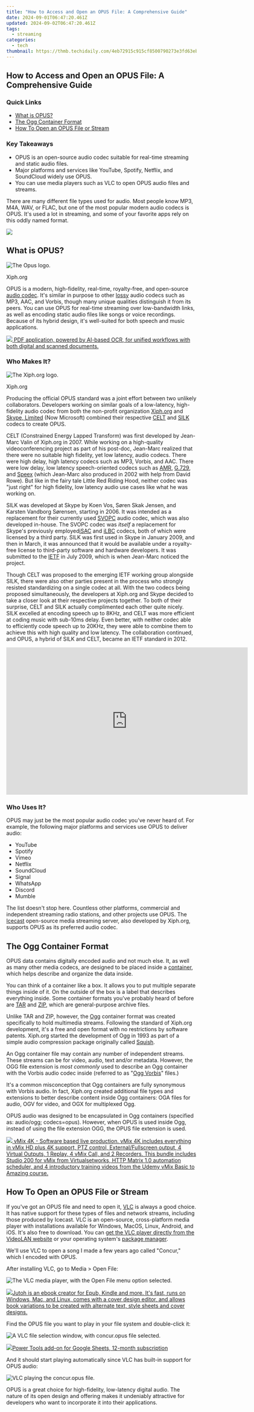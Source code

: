 ```yaml
---
title: "How to Access and Open an OPUS File: A Comprehensive Guide"
date: 2024-09-01T06:47:20.461Z
updated: 2024-09-02T06:47:20.461Z
tags:
  - streaming
categories:
  - tech
thumbnail: https://thmb.techidaily.com/4eb72915c915cf8500790273e3fd63ebe88ce7c63c0f02718069fe502283f706.jpg
---
```


## How to Access and Open an OPUS File: A Comprehensive Guide

### Quick Links

* [What is OPUS?](https://screen-sharing-recording.techidaily.com/new-pocket-sized-mac-viewer-absolutely-free-for-2024/)
* [The Ogg Container Format](https://easy-unlock-android.techidaily.com/in-2024-how-to-lock-apps-on-nubia-z50-ultra-to-protect-your-individual-information-by-drfone-android/)
* [How To Open an OPUS File or Stream](https://fox-helps.techidaily.com/new-meta-versus-omni-the-future-of-digital-worlds/)

### Key Takeaways

* OPUS is an open-source audio codec suitable for real-time streaming and static audio files.
* Major platforms and services like YouTube, Spotify, Netflix, and SoundCloud widely use OPUS.
* You can use media players such as VLC to open OPUS audio files and streams.

 There are many different file types used for audio. Most people know MP3, M4A, WAV, or FLAC, but one of the most popular modern audio codecs is OPUS. It's used a lot in streaming, and some of your favorite apps rely on this oddly named format.

<!-- affiliate ads begin -->
<a href="https://store.nero.com/order/checkout.php?PRODS=22889392&QTY=1&AFFILIATE=108875&CART=1"><img src="http://webstatic.nero.com/nero2015-com-wAssets/img/affiliate/media/banner728-90eng.jpg" border="0"></a>
<!-- affiliate ads end -->
##  What is OPUS?

![The Opus logo.](https://static1.howtogeekimages.com/wordpress/wp-content/uploads/2024/01/opus-logo-1.png) 

Xiph.org

 OPUS is a modern, high-fidelity, real-time, royalty-free, and open-source [audio codec](https://some-guidance.techidaily.com/2024-approved-strategies-for-merging-youtube-music-and-video-content-effectively/). It's similar in purpose to other [lossy](https://fox-glue.techidaily.com/new-2024-approved-comprehensive-examination-of-srts-key-features/) audio codecs such as MP3, AAC, and Vorbis, though many unique qualities distinguish it from its peers. You can use OPUS for real-time streaming over low-bandwidth links, as well as encoding static audio files like songs or voice recordings. Because of its hybrid design, it's well-suited for both speech and music applications.

<!-- affiliate ads begin -->
<a href="https://checkout.abbyy.com/order/checkout.php?PRODS=39254762&QTY=1&AFFILIATE=108875&CART=1"> <img src="https://secure.avangate.com/images/merchant/0e5fb5c76fca16adbee503c9aff393cd/products/11_FR-Badges-NEW-FR-Standard-16-WIN-200.png" border="0"> PDF application, powered by AI-based OCR, for unified workflows with both digital and scanned documents. </a>
<!-- affiliate ads end -->
###  Who Makes It?

![The Xiph.org logo.](https://static1.howtogeekimages.com/wordpress/wp-content/uploads/2024/01/xiph-logo-square.png) 

Xiph.org

 Producing the official OPUS standard was a joint effort between two unlikely collaborators. Developers working on similar goals of a low-latency, high-fidelity audio codec from both the non-profit organization [Xiph.org](https://xiph.org/) and [Skype, Limited](http://www.skype.com/) (Now Microsoft) combined their respective [CELT](https://en.wikipedia.org/wiki/CELT) and [SILK](https://en.wikipedia.org/wiki/SILK) codecs to create OPUS.

 CELT (Constrained Energy Lapped Transform) was first developed by Jean-Marc Valin of Xiph.org in 2007\. While working on a high-quality videoconferencing project as part of his post-doc, Jean-Marc realized that there were no suitable high fidelity, yet low latency, audio codecs. There were high delay, high latency codecs such as MP3, Vorbis, and AAC. There were low delay, low latency speech-oriented codecs such as [AMR](https://en.wikipedia.org/wiki/Adaptive%5FMulti-Rate%5Faudio%5Fcodec), [G.729](https://en.wikipedia.org/wiki/G.729), and [Speex](https://en.wikipedia.org/wiki/Speex) (which Jean-Marc also produced in 2002 with help from David Rowe). But like in the fairy tale Little Red Riding Hood, neither codec was "just right" for high fidelity, low latency audio use cases like what he was working on.

 SILK was developed at Skype by Koen Vos, Søren Skak Jensen, and Karsten Vandborg Sørensen, starting in 2006\. It was intended as a replacement for their currently used [SVOPC](https://en.wikipedia.org/wiki/SVOPC) audio codec, which was also developed in-house. The SVOPC codec was _itself_ a replacement for Skype's previously employed[iSAC](https://en.wikipedia.org/wiki/Internet%5FSpeech%5FAudio%5FCodec) and [iLBC](https://en.wikipedia.org/wiki/Internet%5FLow%5FBitrate%5FCodec) codecs, both of which were licensed by a third party. SILK was first used in Skype in January 2009, and then in March, it was announced that it would be available under a royalty-free license to third-party software and hardware developers. It was submitted to the [IETF](https://en.wikipedia.org/wiki/Internet%5FEngineering%5FTask%5FForce) in July 2009, which is when Jean-Marc noticed the project.

 Though CELT was proposed to the emerging IETF working group alongside SILK, there were also other parties present in the process who strongly resisted standardizing on a single codec at all. With the two codecs being proposed simultaneously, the developers at Xiph.org and Skype decided to take a closer look at their respective projects together. To both of their surprise, CELT and SILK actually complimented each other quite nicely. SILK excelled at encoding speech up to 8KHz, and CELT was more efficient at coding music with sub-10ms delay. Even better, with neither codec able to efficiently code speech up to 20KHz, they were able to combine them to achieve this with high quality and low latency. The collaboration continued, and OPUS, a hybrid of SILK and CELT, became an IETF standard in 2012.

<!-- affiliate ads begin -->
<a href="https://secure.2checkout.com/order/checkout.php?PRODS=2337838&QTY=1&AFFILIATE=108875&CART=1"><iframe width="640" height="390" src="https://www.youtube.com/embed/rzZwphIv4RM" title="APFill - Ink and Toner Coverage Calculator" frameborder="0" allow="accelerometer; autoplay; clipboard-write; encrypted-media; gyroscope; picture-in-picture; web-share" referrerpolicy="strict-origin-when-cross-origin" allowfullscreen></iframe></a>
<!-- affiliate ads end -->
###  Who Uses It?

 OPUS may just be the most popular audio codec you've never heard of. For example, the following major platforms and services use OPUS to deliver audio:

* YouTube
* Spotify
* Vimeo
* Netflix
* SoundCloud
* Signal
* WhatsApp
* Discord
* Mumble

 The list doesn't stop here. Countless other platforms, commercial and independent streaming radio stations, and other projects use OPUS. The [Icecast](https://win-answers.techidaily.com/ultimate-fixes-for-persistent-dark-screens-in-zoom-video-calls-pc-edition/) open-source media streaming server, also developed by Xiph.org, supports OPUS as its preferred audio codec.

##  The Ogg Container Format

 OPUS data contains digitally encoded audio and not much else. It, as well as many other media codecs, are designed to be placed inside a [container](https://en.wikipedia.org/wiki/Container%5Fformat), which helps describe and organize the data inside.

 You can think of a container like a box. It allows you to put multiple separate things inside of it. On the outside of the box is a label that describes everything inside. Some container formats you've probably heard of before are [TAR](https://some-techniques.techidaily.com/2024-approved-from-grayscale-to-glamour-professional-color-adjustment/) and [ZIP](https://remote-screen-capture.techidaily.com/new-visual-voyage-amds-radeon-reborn-for-2024/), which are general-purpose archive files.

 Unlike TAR and ZIP, however, the [Ogg](https://instagram-video-files.techidaily.com/updated-viral-visions-top-ig-story-filters-for-2024/) container format was created specifically to hold multimedia streams. Following the standard of Xiph.org development, it's a free and open format with no restrictions by software patents. Xiph.org started the development of Ogg in 1993 as part of a simple audio compression package originally called [Squish](https://en.wikipedia.org/wiki/Ogg%5FSquish).

 An Ogg container file may contain any number of independent streams. These streams can be for video, audio, text and/or metadata. However, the OGG file extension is _most commonly_ used to describe an Ogg container with the Vorbis audio codec inside (referred to as "[Ogg Vorbis](https://buynow-help.techidaily.com/beantech-bitwatch-s1-plus-smartwatch-evaluation-an-intriguing-affordable-tracker/)" files.)

 It's a common misconception that Ogg containers are fully synonymous with Vorbis audio. In fact, Xiph.org created additional file types and extensions to better describe content inside Ogg containers: OGA files for audio, OGV for video, and OGX for multiplexed Ogg.

 OPUS audio was designed to be encapsulated in Ogg containers (specified as: audio/ogg; codecs=opus). However, when OPUS is used inside Ogg, instead of using the file extension OGG, the OPUS file extension is used.

<!-- affiliate ads begin -->
<a href="https://secure.2checkout.com/order/checkout.php?PRODS=30901369&QTY=1&AFFILIATE=108875&CART=1"> <img src="https://secure.avangate.com/images/merchant/ce9a6fb2becc2d235e62b125e9260102/products/1_copy_vMixCallScreenshot1-large.jpg" border="0"> vMix 4K - Software based live production. vMix 4K includes everything in vMix HD plus 4K support, PTZ control, External/Fullscreen output, 4 Virtual Outputs, 1 Replay, 4 vMix Call, and 2 Recorders. 
This bundle includes Studio 200 for vMix from Virtualsetworks, HTTP Matrix 1.0 automation scheduler, and 4 introductory training videos from the Udemy vMix Basic to Amazing course. </a>
<!-- affiliate ads end -->
##  How To Open an OPUS File or Stream

 If you've got an OPUS file and need to open it, [VLC](https://video-creation-software.techidaily.com/economic-hearing-enhancement-with-senso-wireless-buds/) is always a good choice. It has native support for these types of files and network streams, including those produced by Icecast. VLC is an open-source, cross-platform media player with installations available for Windows, MacOS, Linux, Android, and iOS. It's also free to download. You can [get the VLC player directly from the VideoLAN website](https://www.videolan.org/vlc/) or your operating system's [package manager](https://screen-capture.techidaily.com/updated-the-ultimate-guide-to-screen-capture-tools-for-2024/).

 We'll use VLC to open a song I made a few years ago called "Concur," which I encoded with OPUS.

 After installing VLC, go to Media > Open File:

![The VLC media player, with the Open File menu option selected.](https://static1.howtogeekimages.com/wordpress/wp-content/uploads/2024/01/1-13.png) 

<!-- affiliate ads begin -->
<a href="https://secure.2checkout.com/order/checkout.php?PRODS=4694919&QTY=1&AFFILIATE=108875&CART=1"><img src="https://secure.avangate.com/images/merchant/bccefcc1b1eee9eca3ae4f5c1a281482/products/jutoh-logo-1200x1600.jpg" border="0">Jutoh is an ebook creator for Epub, Kindle and more. It's fast, runs on Windows, Mac, and Linux, comes with a cover design editor, and allows book variations to be created with alternate text, style sheets and cover designs. </a>
<!-- affiliate ads end -->
 Find the OPUS file you want to play in your file system and double-click it:

![A VLC file selection window, with concur.opus file selected.](https://static1.howtogeekimages.com/wordpress/wp-content/uploads/2024/01/2-14.png) 

<!-- affiliate ads begin -->
<a href="https://secure.2checkout.com/order/checkout.php?PRODS=4721564&QTY=1&AFFILIATE=108875&CART=1"><img src="https://secure.avangate.com/images/merchant/c14a8df1e1b4d5297e9cb30cb34d5a00/products/copy_power-tools-48.png" border="0">Power Tools add-on for Google Sheets, 12-month subscription</a>
<!-- affiliate ads end -->
 And it should start playing automatically since VLC has built-in support for OPUS audio:

![VLC playing the concur.opus file.](https://static1.howtogeekimages.com/wordpress/wp-content/uploads/2024/01/3-11.png) 

 OPUS is a great choice for high-fidelity, low-latency digital audio. The nature of its open design and offering makes it undeniably attractive for developers who want to incorporate it into their applications.

<ins class="adsbygoogle"
     style="display:block"
     data-ad-format="autorelaxed"
     data-ad-client="ca-pub-7571918770474297"
     data-ad-slot="1223367746"></ins>



<ins class="adsbygoogle"
     style="display:block"
     data-ad-client="ca-pub-7571918770474297"
     data-ad-slot="8358498916"
     data-ad-format="auto"
     data-full-width-responsive="true"></ins>


